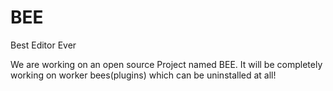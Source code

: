 # BEE
Best Editor Ever

We are working on an open source Project named BEE.  It will be completely working on worker bees(plugins) which can be uninstalled at all!
